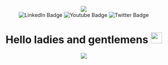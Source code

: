 

<div id="header" align="center">
    <img src="https://media.giphy.com/media/0EXJD3zK8X49VX1nUB/giphy.gif" style="width=100%"/>

  <div id="badges">
    <img src="https://img.shields.io/badge/LinkedIn-blue?style=for-the-badge&logo=linkedin&logoColor=white" alt="LinkedIn Badge"/>
    <img src="https://img.shields.io/badge/YouTube-red?style=for-the-badge&logo=youtube&logoColor=white" alt="Youtube Badge"/>
    <img src="https://img.shields.io/badge/Twitter-blue?style=for-the-badge&logo=twitter&logoColor=white" alt="Twitter Badge"/>
  </div>

  <img src="https://komarev.com/ghpvc/?username=CherkasIvan&style=flat-square&color=blue" alt=""/>

  <h1>
      Hello ladies and gentlemens <img src="https://media.giphy.com/media/hvRJCLFzcasrR4ia7z/giphy.gif" width="30px"/>
  </h1>

  <div>
      <p align="center" >
    <a href="https://www.codewars.com/users/Cherkas%20Ivan">
      <img src="https://github.r2v.ch/codewars?user=Cherkas%20Ivan" />
    </a>
</p>
<!--       <p>[![codewars](https://www.codewars.com/users/Cherkas%20Ivan/badges/large)](https://www.codewars.com/users/Cherkas%20Ivan)</p>
      <img src="![codewars](https://www.codewars.com/users/Cherkas%20Ivan/badges/large)](https://www.codewars.com/users/Cherkas%20Ivan"/> -->
  </div>
</div>
       

<div id="main" align="center">
</div>
<!--
**CherkasIvan/CherkasIvan** is a ✨ _special_ ✨ repository because its `README.md` (this file) appears on your GitHub profile.

Here are some ideas to get you started:

- 🔭 I’m currently working on ...
- 🌱 I’m currently learning ...
- 👯 I’m looking to collaborate on ...
- 🤔 I’m looking for help with ...
- 💬 Ask me about ...
- 📫 How to reach me: ...
- 😄 Pronouns: ...
- ⚡ Fun fact: ...
-->
